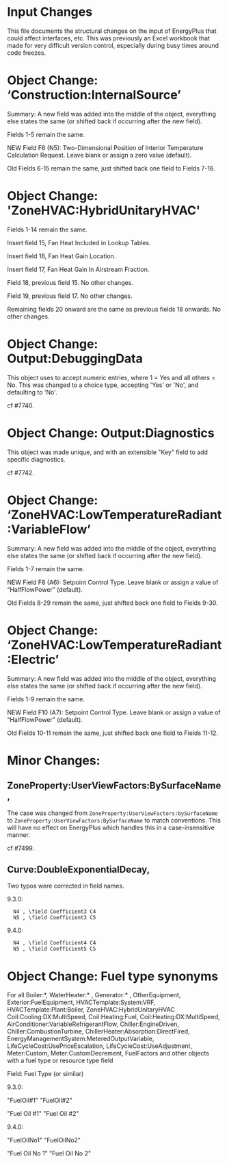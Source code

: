 Input Changes
=============

This file documents the structural changes on the input of EnergyPlus that could affect interfaces, etc.
This was previously an Excel workbook that made for very difficult version control, especially during busy times around code freezes.

# Object Change: ‘Construction:InternalSource’

Summary: A new field was added into the middle of the object, everything else states the same (or shifted back if occurring after the new field).

Fields 1-5 remain the same.

NEW Field F6 (N5): Two-Dimensional Position of Interior Temperature Calculation Request.  Leave blank or assign a zero value (default).

Old Fields 6-15 remain the same, just shifted back one field to Fields 7-16.

# Object Change: 'ZoneHVAC:HybridUnitaryHVAC'

Fields 1-14 remain the same.

Insert field 15, Fan Heat Included in Lookup Tables.

Insert field 16, Fan Heat Gain Location.

Insert field 17, Fan Heat Gain In Airstream Fraction.

Field 18, previous field 15. No other changes.

Field 19, previous field 17. No other changes.

Remaining fields 20 onward are the same as previous fields 18 onwards. No other changes.

# Object Change: Output:DebuggingData

This object uses to accept numeric entries, where 1 = Yes and all others = No. This was changed to a choice type, accepting 'Yes' or 'No', and defaulting to 'No'.

cf #7740.

# Object Change: Output:Diagnostics

This object was made unique, and with an extensible "Key" field to add specific diagnostics.

cf #7742.

# Object Change: ‘ZoneHVAC:LowTemperatureRadiant:VariableFlow’

Summary: A new field was added into the middle of the object, everything else states the same (or shifted back if occurring after the new field).

Fields 1-7 remain the same.

NEW Field F8 (A6): Setpoint Control Type.  Leave blank or assign a value of “HalfFlowPower” (default).

Old Fields 8-29 remain the same, just shifted back one field to Fields 9-30.

# Object Change: ‘ZoneHVAC:LowTemperatureRadiant:Electric’

Summary: A new field was added into the middle of the object, everything else states the same (or shifted back if occurring after the new field).

Fields 1-9 remain the same.

NEW Field F10 (A7): Setpoint Control Type.  Leave blank or assign a value of “HalfFlowPower” (default).

Old Fields 10-11 remain the same, just shifted back one field to Fields 11-12.

# Minor Changes:

## ZoneProperty:UserViewFactors:BySurfaceName,

The case was changed from `ZoneProperty:UserViewFactors:bySurfaceName` to `ZoneProperty:UserViewFactors:BySurfaceName` to match conventions.
This will have no effect on EnergyPlus which handles this in a case-insensitive manner.

cf #7499.

## Curve:DoubleExponentialDecay,

Two typos were corrected in field names.

9.3.0:

```
  N4 , \field Coefficient3 C4
  N5 , \field Coefficient3 C5
```

9.4.0:

```
  N4 , \field Coefficient4 C4
  N5 , \field Coefficient5 C5
```

# Object Change: Fuel type synonyms
For all Boiler:\*, WaterHeater:\* , Generator:\* ,
OtherEquipment, Exterior:FuelEquipment, HVACTemplate:System:VRF, HVACTemplate:Plant:Boiler, ZoneHVAC:HybridUnitaryHVAC
Coil:Cooling:DX:MultiSpeed, Coil:Heating:Fuel, Coil:Heating:DX:MultiSpeed, AirConditioner:VariableRefrigerantFlow, Chiller:EngineDriven, Chiller:CombustionTurbine, 
ChillerHeater:Absorption:DirectFired, EnergyManagementSystem:MeteredOutputVariable, LifeCycleCost:UsePriceEscalation, LifeCycleCost:UseAdjustment, 
Meter:Custom, Meter:CustomDecrement, FuelFactors and other objects with a fuel type or resource type field

Field: Fuel Type (or similar)

9.3.0:

"FuelOil#1" 
"FuelOil#2"

"Fuel Oil #1" 
"Fuel Oil #2"


9.4.0:

"FuelOilNo1" 
"FuelOilNo2" 

"Fuel Oil No 1" 
"Fuel Oil No 2" 
